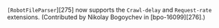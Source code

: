 `[RobotFileParser`][275] now supports the `Crawl-delay` and `Request-rate` extensions. (Contributed by Nikolay Bogoychev in [bpo-16099][276].)

